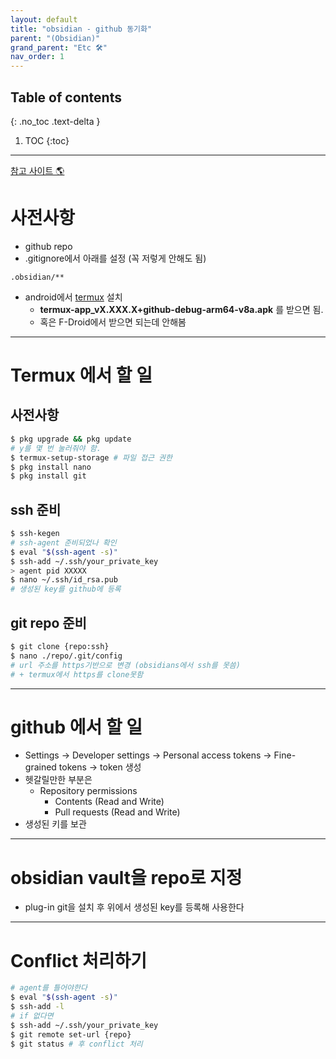 ```yaml
---
layout: default
title: "obsidian - github 동기화"
parent: "(Obsidian)"
grand_parent: "Etc 🛠"
nav_order: 1
---
```


## Table of contents
{: .no_toc .text-delta }

1. TOC
{:toc}

---

[참고 사이트 🌎](https://blog.amylo.diskstation.me/obsidian/tutorials/Sync_Obsidian_with_Andriod_PC/)

# 사전사항

* github repo
* .gitignore에서 아래를 설정 (꼭 저렇게 안해도 됨)
```
.obsidian/**
```
* android에서 [termux](https://github.com/termux/termux-app/releases) 설치
	* **termux-app_vX.XXX.X+github-debug-arm64-v8a.apk** 를 받으면 됨.
	* 혹은 F-Droid에서 받으면 되는데 안해봄
---
# Termux 에서 할 일
## 사전사항
```bash
$ pkg upgrade && pkg update
# y를 몇 번 눌러줘야 함. 
$ termux-setup-storage # 파일 접근 권한
$ pkg install nano
$ pkg install git
```
## ssh 준비
```bash
$ ssh-kegen
# ssh-agent 준비되었나 확인
$ eval "$(ssh-agent -s)"
$ ssh-add ~/.ssh/your_private_key
> agent pid XXXXX
$ nano ~/.ssh/id_rsa.pub
# 생성된 key를 github에 등록
```
## git repo 준비
```bash
$ git clone {repo:ssh}
$ nano ./repo/.git/config
# url 주소를 https기반으로 변경 (obsidians에서 ssh를 못씀)
# + termux에서 https를 clone못함
```
---
# github 에서 할 일

* Settings → Developer settings → Personal access tokens → Fine-grained tokens → token 생성
* 헷갈릴만한 부분은 
	* Repository permissions 
		* Contents (Read and Write)
		* Pull requests (Read and Write)
* 생성된 키를 보관
---
# obsidian vault을 repo로 지정
* plug-in git을 설치 후 위에서 생성된 key를 등록해 사용한다

---

# Conflict 처리하기

```bash
# agent를 틀어야한다
$ eval "$(ssh-agent -s)"
$ ssh-add -l 
# if 없다면
$ ssh-add ~/.ssh/your_private_key
$ git remote set-url {repo}
$ git status # 후 conflict 처리
```